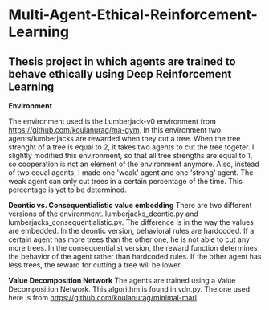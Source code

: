 # Multi-Agent-Ethical-Reinforcement-Learning
## Thesis project in which agents are trained to behave ethically using Deep Reinforcement Learning



**Environment**

The environment used is the Lumberjack-v0 environment from https://github.com/koulanurag/ma-gym. In this environment two agents/lumberjacks are rewarded when they cut a tree. When the tree strenght of a tree is equal to 2, it takes two agents to cut the tree togeter. I slightly modified this environment, so that all tree strengths are equal to 1, so cooperation is not an element of the environment anymore. Also, instead of two equal agents, I made one 'weak' agent and one 'strong' agent. The weak agent can only cut trees in a certain percentage of the time. This percentage is yet to be determined. 

**Deontic vs. Consequentialistic value embedding**
There are two different versions of the environment. lumberjacks_deontic.py and lumberjacks_consequentialistic.py. The difference is in the way the values are embedded. In the deontic version, behavioral rules are hardcoded. If a certain agent has more trees than the other one, he is not able to cut any more trees. 
In the consequentialist version, the reward function determines the behavior of the agent rather than hardcoded rules. If the other agent has less trees, the reward for cutting a tree will be lower. 

**Value Decomposition Network**
The agents are trained using a Value Decomposition Network. This algorithm is found in vdn.py. The one used here is from https://github.com/koulanurag/minimal-marl. 
